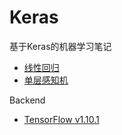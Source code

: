 # Keras
基于Keras的机器学习笔记

* [线性回归](https://github.com/sunxd/keras/blob/master/linear_regression.py)
* [单层感知机](https://github.com/sunxd/keras/blob/master/single_layer_perceptron.py)


Backend

* [TensorFlow v1.10.1](https://github.com/tensorflow/tensorflow)
